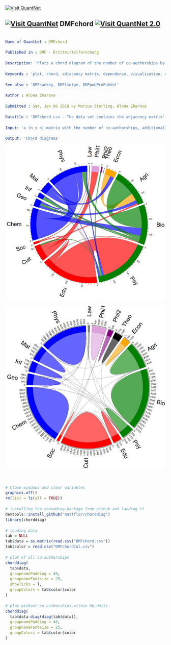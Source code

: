
[<img src="https://github.com/QuantLet/Styleguide-and-Validation-procedure/blob/master/pictures/banner.png" alt="Visit QuantNet">](http://quantlet.de/index.php?p=info)

## [<img src="https://github.com/QuantLet/Styleguide-and-Validation-procedure/blob/master/pictures/qloqo.png" alt="Visit QuantNet">](http://quantlet.de/) **DMFchord** [<img src="https://github.com/QuantLet/Styleguide-and-Validation-procedure/blob/master/pictures/QN2.png" width="60" alt="Visit QuantNet 2.0">](http://quantlet.de/d3/ia)


```yaml

Name of QuantLet : DMFchord

Published in : DMF - Drittmittelforschung

Description: 'Plots a chord diagram of the number of co-authorships by researchers aggregated w.r.t. HU-Units'

Keywords : 'plot, chord, adjacency matrix, dependence, visualization, data visualization, analysis, discriptive methods, graphical representation, discriptive, descriptive-statistics'

See also : 'DMFsankey, DMFtsmtpe, DMFpubProPubVol'

Author : Alona Zharova

Submitted : Sat, Jan 06 2018 by Marius Sterling, Alona Zharova

Datafile : 'DMFchord.csv - The data set contains the adjacency matrix'

Input: 'a (n x n)-matrix with the number of co-authorships, additionally a matrix specifying the colors'

Output: 'Chord diagrams'
```

![Picture1](DMFchordPubRF_HUunits_wTMCA_en.png)

![Picture2](DMFchordPubRF_fakcoop_HUunits_wTMCA_en.png)


```r


# Close windows and clear variables
graphics.off()
rm(list = ls(all = TRUE))

# installing the chorddiag-package from github and laoding it
devtools::install_github("mattflor/chorddiag")
library(chorddiag)

# loading data
tab = NULL
tab$data = as.matrix(read.csv("DMFchord.csv"))
tab$color = read.csv("DMFchordCol.csv")

# plot of all co-authorships
chorddiag(
  tab$data, 
  groupnamePadding = 40,
  groupnameFontsize = 25,
  showTicks = T,
  groupColors = tab$color$color
)

# plot without co-authorships within HU-Units
chorddiag(
  tab$data-diag(diag(tab$data)), 
  groupnamePadding = 40,
  groupnameFontsize = 25,
  groupColors = tab$color$color
)
        
```
